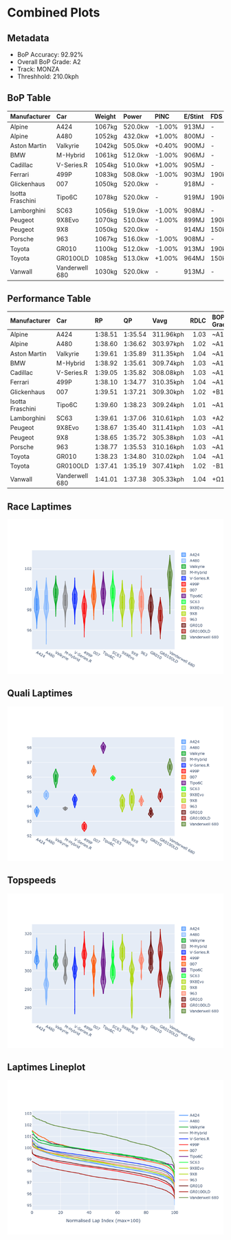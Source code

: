 # Combined Plots

## Metadata

- BoP Accuracy: 92.92%
- Overall BoP Grade: A2
- Track: MONZA
- Threshhold: 210.0kph

## BoP Table
| Manufacturer     | Car            | Weight   | Power   | PINC   | E/Stint   | FDS    |
|:-----------------|:---------------|:---------|:--------|:-------|:----------|:-------|
| Alpine           | A424           | 1067kg   | 520.0kw | -1.00% | 913MJ     | -      |
| Alpine           | A480           | 1052kg   | 432.0kw | +1.00% | 800MJ     | -      |
| Aston Martin     | Valkyrie       | 1042kg   | 505.0kw | +0.40% | 900MJ     | -      |
| BMW              | M-Hybrid       | 1061kg   | 512.0kw | -1.00% | 906MJ     | -      |
| Cadillac         | V-Series.R     | 1054kg   | 510.0kw | +1.00% | 905MJ     | -      |
| Ferrari          | 499P           | 1083kg   | 508.0kw | -1.00% | 903MJ     | 190kph |
| Glickenhaus      | 007            | 1050kg   | 520.0kw | -      | 918MJ     | -      |
| Isotta Fraschini | Tipo6C         | 1078kg   | 520.0kw | -      | 919MJ     | 190kph |
| Lamborghini      | SC63           | 1056kg   | 519.0kw | -1.00% | 908MJ     | -      |
| Peugeot          | 9X8Evo         | 1070kg   | 510.0kw | -1.00% | 899MJ     | 190kph |
| Peugeot          | 9X8            | 1050kg   | 520.0kw | -      | 914MJ     | 150kph |
| Porsche          | 963            | 1067kg   | 516.0kw | -1.00% | 908MJ     | -      |
| Toyota           | GR010          | 1100kg   | 512.0kw | -1.00% | 913MJ     | 190kph |
| Toyota           | GR010OLD       | 1085kg   | 513.0kw | +1.00% | 964MJ     | 150kph |
| Vanwall          | Vanderwell 680 | 1030kg   | 520.0kw | -      | 913MJ     | -      |

## Performance Table
| Manufacturer     | Car            | RP      | QP      | Vavg      |   RDLC | BOP-Grade   | Match   |
|:-----------------|:---------------|:--------|:--------|:----------|-------:|:------------|:--------|
| Alpine           | A424           | 1:38.51 | 1:35.54 | 311.96kph |   1.03 | ~A1         | 99.81%  |
| Alpine           | A480           | 1:38.60 | 1:36.62 | 303.97kph |   1.02 | ~A1         | 99.66%  |
| Aston Martin     | Valkyrie       | 1:39.61 | 1:35.89 | 311.35kph |   1.04 | ~A1         | 97.49%  |
| BMW              | M-Hybrid       | 1:38.92 | 1:35.61 | 309.74kph |   1.03 | ~A1         | 100.00% |
| Cadillac         | V-Series.R     | 1:39.05 | 1:35.82 | 308.08kph |   1.03 | ~A1         | 99.79%  |
| Ferrari          | 499P           | 1:38.10 | 1:34.77 | 310.35kph |   1.04 | ~A1         | 97.99%  |
| Glickenhaus      | 007            | 1:39.51 | 1:37.21 | 309.30kph |   1.02 | +B1         | 89.59%  |
| Isotta Fraschini | Tipo6C         | 1:39.60 | 1:38.23 | 309.24kph |   1.01 | ~A1         | 95.52%  |
| Lamborghini      | SC63           | 1:39.61 | 1:37.06 | 310.61kph |   1.03 | +A2         | 94.45%  |
| Peugeot          | 9X8Evo         | 1:38.67 | 1:35.40 | 311.41kph |   1.03 | ~A1         | 100.00% |
| Peugeot          | 9X8            | 1:38.65 | 1:35.72 | 305.38kph |   1.03 | ~A1         | 99.93%  |
| Porsche          | 963            | 1:38.77 | 1:35.53 | 310.16kph |   1.03 | ~A1         | 99.87%  |
| Toyota           | GR010          | 1:38.23 | 1:34.80 | 310.02kph |   1.04 | ~A1         | 98.61%  |
| Toyota           | GR010OLD       | 1:37.41 | 1:35.19 | 307.41kph |   1.02 | -B1         | 86.80%  |
| Vanwall          | Vanderwell 680 | 1:41.01 | 1:37.38 | 305.33kph |   1.04 | +Ω1         | 34.23%  |

## Race Laptimes
![Race Laptimes](images/race_violin.png)

## Quali Laptimes
![Quali Laptimes](images/quali_violin.png)

## Topspeeds
![Topspeeds](images/topspeed_violin.png)

## Laptimes Lineplot
![Laptimes Lineplot](images/laptime_line.png)

